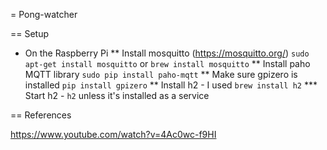 = Pong-watcher

== Setup
* On the Raspberry Pi
** Install mosquitto (https://mosquitto.org/)
`sudo apt-get install mosquitto`
or
`brew install mosquitto`
** Install paho MQTT library
`sudo pip install paho-mqtt`
** Make sure gpizero is installed
`pip install gpizero`
** Install h2 - I used `brew install h2`
*** Start h2 - `h2` unless it's installed as a service


== References

https://www.youtube.com/watch?v=4Ac0wc-f9HI
